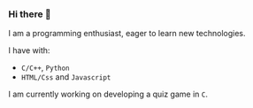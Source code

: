 ### Hi there 👋

I am a programming enthusiast, eager to learn new technologies.  <br/>

I have with: <br/>
 - `C/C++`, `Python` <br/>
 - `HTML/Css` and `Javascript` <br/>

I am currently working on developing a quiz game in `C`.

